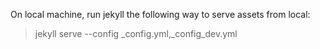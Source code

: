 On local machine, run jekyll the following way to serve assets from local:

>jekyll serve --config _config.yml,_config_dev.yml
